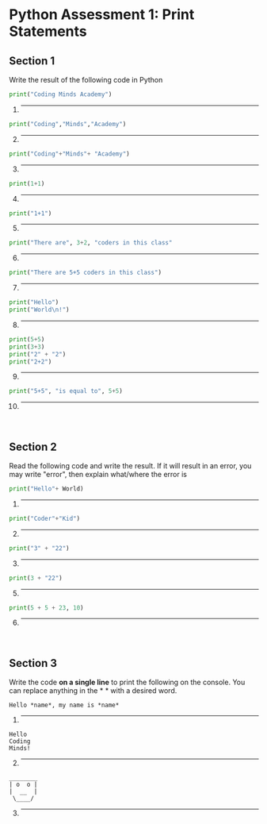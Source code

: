 # Python Assessment 1: Print Statements

## Section 1
Write the result of the following code in Python


~~~python
print("Coding Minds Academy")
~~~
1. ______

~~~python
print("Coding","Minds","Academy")
~~~
2. ______

~~~python
print("Coding"+"Minds"+ "Academy")
~~~
3. ______

~~~python
print(1+1)
~~~
4. ______

~~~python
print("1+1")
~~~
5. ______

~~~python
print("There are", 3+2, "coders in this class"
~~~
6. ______

~~~python
print("There are 5+5 coders in this class")
~~~
7. ______

~~~python
print("Hello")
print("World\n!")
~~~
8. ______

~~~python
print(5+5)
print(3+3)
print("2" + "2")
print("2+2")
~~~
9. ______

~~~python
print("5+5", "is equal to", 5+5)
~~~
10. ______


<br/>

## Section 2
Read the following code and write the result. If it will result in an error, you may write "error", then explain what/where the error is


~~~python
print("Hello"+ World)
~~~
1. ______

~~~python
print("Coder"+"Kid")
~~~
2. ______

~~~python
print("3" + "22")
~~~
3. ______

~~~python
print(3 + "22")
~~~
5. ______

~~~python
print(5 + 5 + 23, 10)
~~~
6. ______


<br/>


## Section 3
Write the code **on a single line** to print the following on the console. You can replace anything in the * * with a desired word.


~~~console
Hello *name*, my name is *name*
~~~
1. ______

~~~console
Hello
Coding
Minds!
~~~
2. ______

~~~console
________
| o  o |
|  __  |
 \____/
~~~
3. ______

